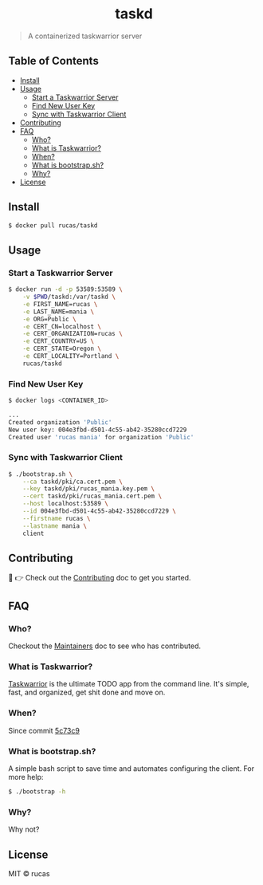 <h1 align="center">taskd</h1>

> A containerized taskwarrior server

<!-- START doctoc generated TOC please keep comment here to allow auto update -->
<!-- DON'T EDIT THIS SECTION, INSTEAD RE-RUN doctoc TO UPDATE -->
## Table of Contents

- [Install](#install)
- [Usage](#usage)
  - [Start a Taskwarrior Server](#start-a-taskwarrior-server)
  - [Find New User Key](#find-new-user-key)
  - [Sync with Taskwarrior Client](#sync-with-taskwarrior-client)
- [Contributing](#contributing)
- [FAQ](#faq)
  - [Who?](#who)
  - [What is Taskwarrior?](#what-is-taskwarrior)
  - [When?](#when)
  - [What is bootstrap.sh?](#what-is-bootstrapsh)
  - [Why?](#why)
- [License](#license)

<!-- END doctoc generated TOC please keep comment here to allow auto update -->

## Install

```sh
$ docker pull rucas/taskd
```

## Usage

### Start a Taskwarrior Server

```sh
$ docker run -d -p 53589:53589 \
    -v $PWD/taskd:/var/taskd \
    -e FIRST_NAME=rucas \
    -e LAST_NAME=mania \
    -e ORG=Public \
    -e CERT_CN=localhost \
    -e CERT_ORGANIZATION=rucas \
    -e CERT_COUNTRY=US \
    -e CERT_STATE=Oregon \
    -e CERT_LOCALITY=Portland \
    rucas/taskd
```

### Find New User Key

```sh
$ docker logs <CONTAINER_ID>

...
Created organization 'Public'
New user key: 004e3fbd-d501-4c55-ab42-35280ccd7229
Created user 'rucas mania' for organization 'Public'

```

### Sync with Taskwarrior Client

```sh
$ ./bootstrap.sh \
    --ca taskd/pki/ca.cert.pem \
    --key taskd/pki/rucas_mania.key.pem \
    --cert taskd/pki/rucas_mania.cert.pem \
    --host localhost:53589 \
    --id 004e3fbd-d501-4c55-ab42-35280ccd7229 \
    --firstname rucas \
    --lastname mania \
    client
```

## Contributing

:wave: :point_right: Check out the [Contributing](CONTRIBUTING.md) doc to get you 
started.

## FAQ

### Who?

Checkout the [Maintainers](MAINTAINERS.md) doc to see who has contributed.

### What is Taskwarrior?

[Taskwarrior](https://taskwarrior.org/) is the ultimate TODO app from the command line. It's simple, fast, and organized, get shit done and move on.

### When?

Since commit [5c73c9](https://github.com/rucas/taskd/commit/5c73c9d0efe5a9d870df33771e5664c8f02b2953)

### What is bootstrap.sh?

A simple bash script to save time and automates configuring the client. For more
help:

```sh
$ ./bootstrap -h 
```

### Why?

Why not?

## License

MIT © rucas
